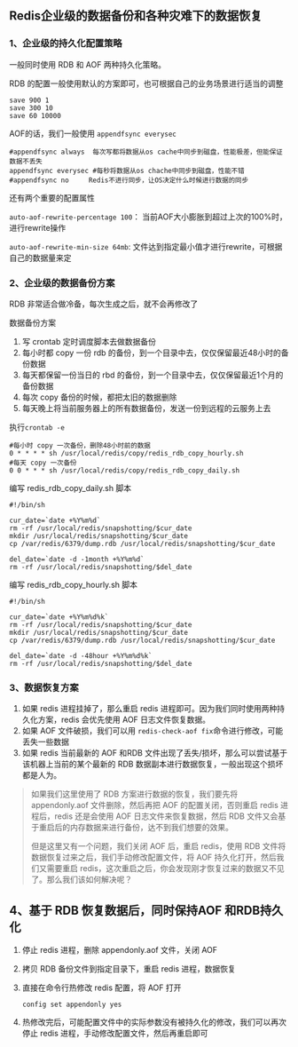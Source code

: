 ## Redis企业级的数据备份和各种灾难下的数据恢复

### 1、企业级的持久化配置策略

一般同时使用 RDB 和 AOF 两种持久化策略。

RDB 的配置一般使用默认的方案即可，也可根据自己的业务场景进行适当的调整

```shell
save 900 1
save 300 10
save 60 10000
```

AOF的话，我们一般使用 `appendfsync everysec`

```shell
#appendfsync always  每次写都将数据从os cache中同步到磁盘，性能极差，但能保证数据不丢失
appendfsync everysec #每秒将数据从os chache中同步到磁盘，性能不错
#appendfsync no		Redis不进行同步，让OS决定什么时候进行数据的同步
```

还有两个重要的配置属性

`auto-aof-rewrite-percentage 100`： 当前AOF大小膨胀到超过上次的100%时，进行rewrite操作

`auto-aof-rewrite-min-size 64mb`: 文件达到指定最小值才进行rewrite，可根据自己的数据量来定

### 2、企业级的数据备份方案

RDB 非常适合做冷备，每次生成之后，就不会再修改了

数据备份方案

1. 写 crontab 定时调度脚本去做数据备份
2. 每小时都 copy 一份 rdb 的备份，到一个目录中去，仅仅保留最近48小时的备份数据
3. 每天都保留一份当日的 rbd 的备份，到一个目录中去，仅仅保留最近1个月的备份数据
4. 每次 copy 备份的时候，都把太旧的数据删除
5. 每天晚上将当前服务器上的所有数据备份，发送一份到远程的云服务上去

执行`crontab -e`

```shell
#每小时 copy 一次备份，删除48小时前的数据
0 * * * * sh /usr/local/redis/copy/redis_rdb_copy_hourly.sh
#每天 copy 一次备份
0 0 * * * sh /usr/local/redis/copy/redis_rdb_copy_daily.sh
```

编写 redis_rdb_copy_daily.sh 脚本

```shell
#!/bin/sh 

cur_date=`date +%Y%m%d`
rm -rf /usr/local/redis/snapshotting/$cur_date
mkdir /usr/local/redis/snapshotting/$cur_date
cp /var/redis/6379/dump.rdb /usr/local/redis/snapshotting/$cur_date

del_date=`date -d -1month +%Y%m%d`
rm -rf /usr/local/redis/snapshotting/$del_date
```

编写 redis_rdb_copy_hourly.sh 脚本

```shell
#!/bin/sh 

cur_date=`date +%Y%m%d%k`
rm -rf /usr/local/redis/snapshotting/$cur_date
mkdir /usr/local/redis/snapshotting/$cur_date
cp /var/redis/6379/dump.rdb /usr/local/redis/snapshotting/$cur_date

del_date=`date -d -48hour +%Y%m%d%k`
rm -rf /usr/local/redis/snapshotting/$del_date
```

### 3、数据恢复方案

1. 如果 redis 进程挂掉了，那么重启 redis 进程即可。因为我们同时使用两种持久化方案，redis 会优先使用 AOF 日志文件恢复数据。
2. 如果 AOF 文件破损，我们可以用 `redis-check-aof fix`命令进行修改，可能丢失一些数据
3. 如果 redis 当前最新的 AOF 和RDB 文件出现了丢失/损坏，那么可以尝试基于该机器上当前的某个最新的 RDB 数据副本进行数据恢复，一般出现这个损坏都是人为。

> 如果我们这里使用了 RDB 方案进行数据的恢复，我们要先将 appendonly.aof 文件删除，然后再把 AOF 的配置关闭，否则重启 redis 进程后，redis 还是会使用 AOF 日志文件来恢复数据，然后 RDB 文件又会基于重启后的内存数据来进行备份，达不到我们想要的效果。
>
> 但是这里又有一个问题，我们关闭 AOF 后，重启 redis，使用 RDB 文件将数据恢复过来之后，我们手动修改配置文件，将 AOF 持久化打开，然后我们又需要重启 redis，这次重启之后，你会发现刚才恢复过来的数据又不见了。那么我们该如何解决呢？



## 4、基于 RDB 恢复数据后，同时保持AOF 和RDB持久化

1. 停止 redis 进程，删除 appendonly.aof 文件，关闭 AOF

2. 拷贝 RDB 备份文件到指定目录下，重启 redis 进程，数据恢复

3. 直接在命令行热修改 redis 配置，将 AOF 打开

   `config set appendonly yes`

4. 热修改完后，可能配置文件中的实际参数没有被持久化的修改，我们可以再次停止 redis 进程，手动修改配置文件，然后再重启即可





